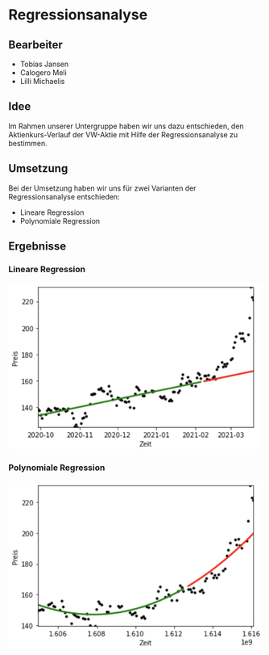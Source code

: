 # Regressionsanalyse

## Bearbeiter

- Tobias Jansen
- Calogero Meli
- Lilli Michaelis

## Idee

Im Rahmen unserer Untergruppe haben wir uns dazu entschieden, den Aktienkurs-Verlauf der VW-Aktie mit Hilfe der Regressionsanalyse zu bestimmen. 

## Umsetzung

Bei der Umsetzung haben wir uns für zwei Varianten der Regressionsanalyse entschieden:

- Lineare Regression
- Polynomiale Regression

## Ergebnisse

### Lineare Regression
![Lineare Regression](https://github.com/AktienKursVorhersage/Regressionsanalyse/blob/4958694737f967cb58a2f9e7eb07a5c831e9abee/linear.png "Lineare Regression")

### Polynomiale Regression
![Polynomiale Regression](https://github.com/AktienKursVorhersage/Regressionsanalyse/blob/4958694737f967cb58a2f9e7eb07a5c831e9abee/poly.png "Polynomiale Regression")
